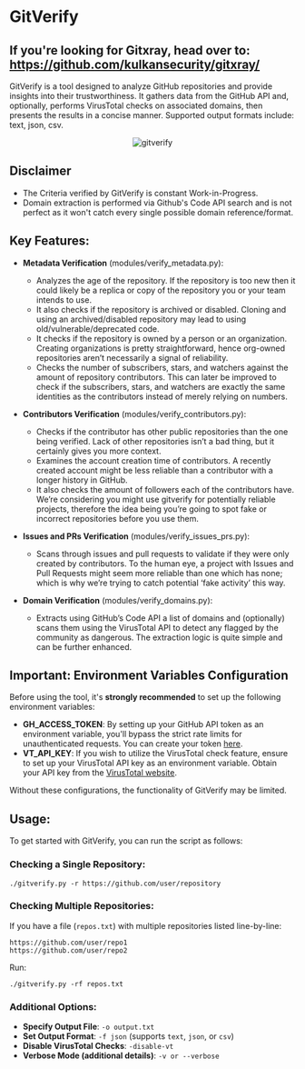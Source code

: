 # GitVerify

## If you're looking for Gitxray, head over to: https://github.com/kulkansecurity/gitxray/

GitVerify is a tool designed to analyze GitHub repositories and provide insights into their trustworthiness. It gathers data from the GitHub API and, optionally, performs VirusTotal checks on associated domains, then presents the results in a concise manner. Supported output formats include: text, json, csv.

<p align="center">
  <img src="https://github-production-user-asset-6210df.s3.amazonaws.com/148867002/277650292-91a21f8e-a366-4786-a534-8b4cf8842b0b.png" alt="gitverify"/>
</p>


## Disclaimer

- The Criteria verified by GitVerify is constant Work-in-Progress.
- Domain extraction is performed via Github's Code API search and is not perfect as it won't catch every single possible domain reference/format.

## Key Features:

- **Metadata Verification** (modules/verify_metadata.py):
  - Analyzes the age of the repository. If the repository is too new then it could likely be a replica or copy of the repository you or your team intends to use.
  - It also checks if the repository is archived or disabled. Cloning and using an archived/disabled repository may lead to using old/vulnerable/deprecated code.
  - It checks if the repository is owned by a person or an organization. Creating organizations is pretty straightforward, hence org-owned repositories aren’t necessarily a signal of reliability.
  - Checks the number of subscribers, stars, and watchers against the amount of repository contributors. This can later be improved to check if the subscribers, stars, and watchers are exactly the same identities as the contributors instead of merely relying on numbers.

- **Contributors Verification** (modules/verify_contributors.py):
  - Checks if the contributor has other public repositories than the one being verified. Lack of other repositories isn’t a bad thing, but it certainly gives you more context.
  - Examines the account creation time of contributors. A recently created account might be less reliable than a contributor with a longer history in GitHub.
  - It also checks the amount of followers each of the contributors have. We’re considering you might use gitverify for potentially reliable projects, therefore the idea being you’re going to spot fake or incorrect repositories before you use them.

- **Issues and PRs Verification** (modules/verify_issues_prs.py):
  - Scans through issues and pull requests to validate if they were only created by contributors. To the human eye, a project with Issues and Pull Requests might seem more reliable than one which has none; which is why we’re trying to catch potential ‘fake activity’ this way.

- **Domain Verification** (modules/verify_domains.py):
  - Extracts using GitHub’s Code API a list of domains and (optionally) scans them using the VirusTotal API to detect any flagged by the community as dangerous. The extraction logic is quite simple and can be further enhanced.

## Important: Environment Variables Configuration

Before using the tool, it's **strongly recommended** to set up the following environment variables:

- **GH_ACCESS_TOKEN**: By setting up your GitHub API token as an environment variable, you'll bypass the strict rate limits for unauthenticated requests. You can create your token [here](https://github.com/settings/tokens).
- **VT_API_KEY**: If you wish to utilize the VirusTotal check feature, ensure to set up your VirusTotal API key as an environment variable. Obtain your API key from the [VirusTotal website](https://www.virustotal.com/).

Without these configurations, the functionality of GitVerify may be limited.

## Usage:

To get started with GitVerify, you can run the script as follows:

### Checking a Single Repository:

```
./gitverify.py -r https://github.com/user/repository
```

### Checking Multiple Repositories:

If you have a file (`repos.txt`) with multiple repositories listed line-by-line:

```
https://github.com/user/repo1
https://github.com/user/repo2
```

Run:

```
./gitverify.py -rf repos.txt
```

### Additional Options:

- **Specify Output File**: `-o output.txt`
- **Set Output Format**: `-f json` (supports `text`, `json`, or `csv`)
- **Disable VirusTotal Checks**: `-disable-vt`
- **Verbose Mode (additional details)**: `-v or --verbose`

